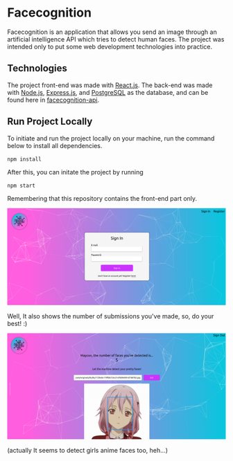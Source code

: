 # Facecognition

Facecognition is an application that allows you send an image through an artificial intelligence API which tries to detect human faces. The project was intended only to put some web development technologies into practice.

## Technologies

The project front-end was made with [React.js](https://reactjs.org/). The back-end was made with [Node.js](https://nodejs.org/en/), [Express.js](https://expressjs.com/), and [PostgreSQL](https://www.postgresql.org/) as the database, and can be found here in [facecognition-api](https://github.com/mdibian/facecognition-api).

## Run Project Locally 

To initiate and run the project locally on your machine, run the command below to install all dependencies.
 ```
 npm install
 ``` 
 
After this, you can initate the project by running
 ```
 npm start
 ```
 
  Remembering that this repository contains the front-end part only. 
  
  

<img src='images/home_screenshot.png' width=800px>

Well, It also shows the number of submissions you've made, so, do your best! :)

<img src='images/detect_screenshot.png' width=800px>

(actually It seems to detect girls anime faces too, heh...)
